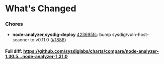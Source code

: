 # What's Changed

### Chores
- **node-analyzer,sysdig-deploy** [423695fc](https://github.com/sysdiglabs/charts/commit/423695fcf29dda4db2c3ae2e64abc53b2d278b50): bump sysdig/vuln-host-scanner to v0.11.0 ([#1888](https://github.com/sysdiglabs/charts/issues/1888))
#### Full diff: https://github.com/sysdiglabs/charts/compare/node-analyzer-1.30.5...node-analyzer-1.31.0
